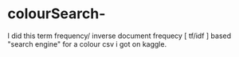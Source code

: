 # colourSearch-
I did this term frequency/ inverse document frequecy [ tf/idf ] based "search engine" for a colour csv i got on kaggle.
